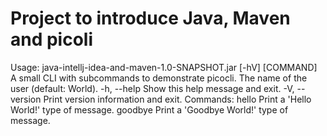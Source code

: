 # Project to introduce Java, Maven and picoli

Usage: java-intellj-idea-and-maven-1.0-SNAPSHOT.jar [-hV] <name> [COMMAND]
A small CLI with subcommands to demonstrate picocli.
<name>      The name of the user (default: World).
-h, --help      Show this help message and exit.
-V, --version   Print version information and exit.
Commands:
hello    Print a 'Hello World!' type of message.
goodbye  Print a 'Goodbye World!' type of message.


